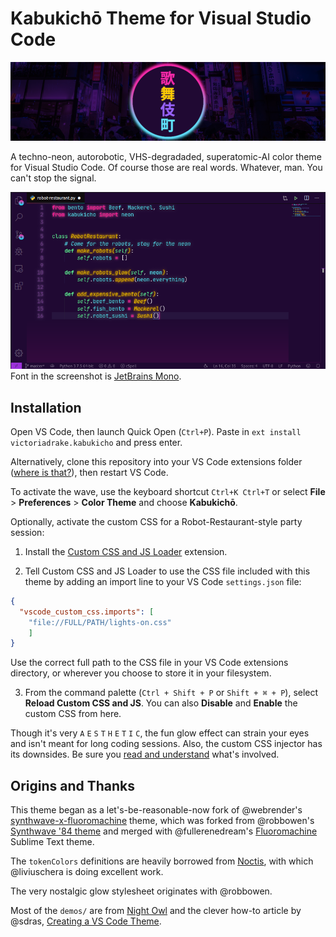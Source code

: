 # Kabukichō Theme for Visual Studio Code

![theme banner](banner.png)

A techno-neon, autorobotic, VHS-degradaded, superatomic-AI color theme for Visual Studio Code. Of course those are real words. Whatever, man. You can't stop the signal.

![Theme screenshot](screenshot.png)  
Font in the screenshot is [JetBrains Mono](https://www.jetbrains.com/lp/mono/).

## Installation

Open VS Code, then launch Quick Open (`Ctrl+P`). Paste in `ext install victoriadrake.kabukicho` and press enter.

Alternatively, clone this repository into your VS Code extensions folder ([where is that?](https://code.visualstudio.com/docs/editor/extension-gallery#_where-are-extensions-installed)), then restart VS Code. 

To activate the wave, use the keyboard shortcut `Ctrl+K Ctrl+T` or select **File** > **Preferences** > **Color Theme** and choose **Kabukichō**.

Optionally, activate the custom CSS for a Robot-Restaurant-style party session:

1. Install the [Custom CSS and JS Loader](https://marketplace.visualstudio.com/items?itemName=be5invis.vscode-custom-css) extension.

2. Tell Custom CSS and JS Loader to use the CSS file included with this theme by adding an import line to your VS Code `settings.json` file:

```json
{
  "vscode_custom_css.imports": [
    "file://FULL/PATH/lights-on.css"
    ]
}
```

Use the correct full path to the CSS file in your VS Code extensions directory, or wherever you choose to store it in your filesystem.

3. From the command palette (`Ctrl + Shift + P` or `Shift + ⌘ + P`), select **Reload Custom CSS and JS**. You can also **Disable** and **Enable** the custom CSS from here.

Though it's very `A` `E` `S` `T` `H` `E` `T` `I` `C`, the fun glow effect can strain your eyes and isn't meant for long coding sessions. Also, the custom CSS injector has its downsides. Be sure you [read and understand](https://github.com/be5invis/vscode-custom-css/blob/master/README.md) what's involved.

## Origins and Thanks

This theme began as a let's-be-reasonable-now fork of @webrender's [synthwave-x-fluoromachine](https://github.com/webrender/synthwave-x-fluoromachine) theme, which was forked from @robbowen's [Synthwave '84 theme](https://marketplace.visualstudio.com/items?itemName=RobbOwen.synthwave-vscode) and merged with @fullerenedream's [Fluoromachine](https://colorsublime.github.io/themes/FluoroMachine/) Sublime Text theme.

The `tokenColors` definitions are heavily borrowed from [Noctis](https://github.com/liviuschera/noctis), with which @liviuschera is doing excellent work.

The very nostalgic glow stylesheet originates with @robbowen.

Most of the `demos/` are from [Night Owl](https://github.com/sdras/night-owl-vscode-theme) and the clever how-to article by @sdras, [Creating a VS Code Theme](https://css-tricks.com/creating-a-vs-code-theme/).
